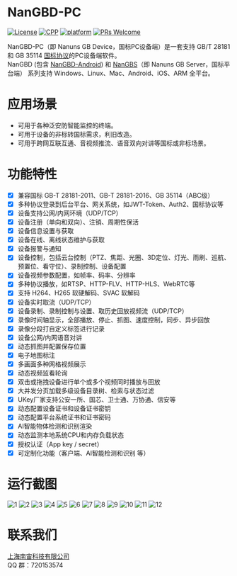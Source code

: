 # NanGBD-PC

[![License](https://img.shields.io/badge/License-Apache%202.0-blue.svg)](https://github.com/nanguantong/NanGBD-PC/blob/main/LICENSE)
[![CPP](https://img.shields.io/badge/language-cpp-red.svg)](https://en.cppreference.com/)
[![platform](https://img.shields.io/badge/platform-pc%20-purple.svg)](https://github.com/nanguantong/NanGBD-PC)
[![PRs Welcome](https://img.shields.io/badge/PRs-welcome-yellow.svg)](https://github.com/nanguantong/NanGBD-PC/pulls)

NanGBD-PC（即 Nanuns GB Device，国标PC设备端）是一套支持 GB/T 28181 和 GB 35114 [国标协议](https://github.com/nanguantong/GB-Doc)的PC设备端软件。  
NanGBD (包含 [NanGBD-Android](https://github.com/nanguantong/NanGBD-Android)) 和 [NanGBS](https://github.com/nanguantong/NanGBS)（即 Nanuns GB Server，国标平台端） 系列支持 Windows、Linux、Mac、Android、iOS、ARM 全平台。

# 应用场景

* 可用于各种泛安防智能监控的终端。
* 可用于设备的非标转国标需求，利旧改造。
* 可用于跨网互联互通、音视频推流、语音双向对讲等国标或非标场景。

# 功能特性

- [X]  兼容国标 GB-T 28181-2011、GB-T 28181-2016、GB 35114（ABC级）
- [X]  多种协议登录到后台平台、网关系统，如JWT-Token、Auth2、国标协议等
- [X]  设备支持公网/内网环境（UDP/TCP）
- [X]  设备注册（单向和双向）、注销、周期性保活
- [X]  设备信息设置与获取
- [X]  设备在线、离线状态维护与获取
- [X]  设备报警与通知
- [X]  设备控制，包括云台控制（PTZ、焦距、光圈、3D定位、灯光、雨刷、巡航、预置位、看守位）、录制控制、设备配置
- [X]  设备视频参数配置，如帧率、码率、分辨率
- [X]  多种协议播放，如RTSP、HTTP-FLV、HTTP-HLS、WebRTC等
- [X]  支持 H264、H265 软硬解码、SVAC 软解码
- [X]  设备实时取流（UDP/TCP）
- [X]  设备录制、录制控制与设置、取历史回放视频流（UDP/TCP）
- [X]  录像时间轴显示，全部播放、停止、抓图、速度控制，同步、异步回放
- [X]  录像分段打自定义标签进行记录
- [X]  设备公网/内网语音对讲
- [X]  动态抓图并配置保存位置
- [X]  电子地图标注
- [X]  多画面多种网格视频展示
- [X]  动态视频监看轮询
- [X]  双击或拖拽设备进行单个或多个视频同时播放与回放
- [X]  大并发分页加载多级设备目录树、检索与状态过滤
- [X]  UKey厂家支持公安一所、国芯、卫士通、万协通、信安等
- [X]  动态配置设备证书和设备证书密钥
- [X]  动态配置平台系统证书和证书密码
- [X]  AI智能物体检测和识别渲染
- [X]  动态监测本地系统CPU和内存负载状态
- [X]  授权认证（App key / secret）
- [X]  可定制化功能（客户端、AI智能检测和识别 等）

# 运行截图

![1](doc/snapshot/login.png "login.png")
![2](doc/snapshot/login_failed.png "login_failed.png")
![3](doc/snapshot/splash.png "splash.png")
![4](doc/snapshot/preview.png "preview.png")
![5](doc/snapshot/preview_ptz.png "preview_ptz.png")
![6](doc/snapshot/record.png "record.png")
![7](doc/snapshot/record_play.png "record_play.png")
![8](doc/snapshot/record_menu.png "record_menu.png")
![9](doc/snapshot/record_download.png "record_download.png")
![10](doc/snapshot/record_label.png "record_label.png")
![11](doc/snapshot/lock.png "lock.png")
![12](doc/snapshot/config.png "config.png")

# 联系我们
[上海南宙科技有限公司](https://www.nanuns.com)  
QQ 群：720153574
